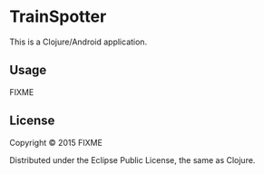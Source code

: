 # TrainSpotter

This is a Clojure/Android application.

## Usage

FIXME

## License

Copyright © 2015 FIXME

Distributed under the Eclipse Public License, the same as Clojure.
